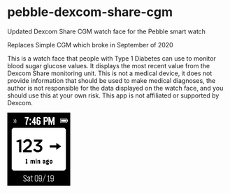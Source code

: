 # pebble-dexcom-share-cgm
Updated Dexcom Share CGM watch face for the Pebble smart watch

Replaces Simple CGM which broke in September of 2020

This is a watch face that people with Type 1 Diabetes can use to monitor blood sugar glucose values. It displays the most recent value from the Dexcom Share monitoring unit. This is not a medical device, it does not provide information that should be used to make medical diagnoses, the author is not responsible for the data displayed on the watch face, and you should use this at your own risk. This app is not affiliated or supported by Dexcom.

![screenshot](https://raw.githubusercontent.com/pauleeeeee/pebble-dexcom-share-cgm/master/screenshot.png)
